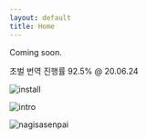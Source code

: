 ```yaml
---
layout: default
title: Home
---
```


Coming soon.


초벌 번역 진행률 92.5% @ 20.06.24


![install](/public/installersc.png)

![intro](/public/introsc.png)

![nagisasenpai](/public/nagisasenpai.png)
